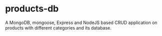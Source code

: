 # products-db
A MongoDB, mongoose, Express and NodeJS based CRUD application on products with different categories and its database.  
